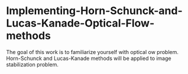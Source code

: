 # Implementing-Horn-Schunck-and-Lucas-Kanade-Optical-Flow-methods
The goal of this work is to familiarize yourself with optical  ow problem. Horn-Schunck and Lucas-Kanade methods will be applied to image stabilization problem.
